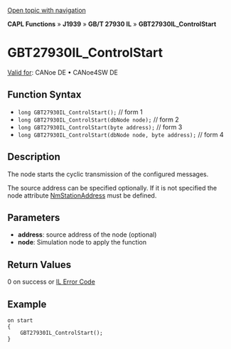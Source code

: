 [Open topic with navigation](../../../../../../CANoeDEFamily.htm#Topics/CAPLFunctions/J1939/GBT27930InteractionLayer/Functions/CAPLfunctionGBT27930ILControlStart.md)

**CAPL Functions** » **J1939** » **GB/T 27930 IL** » **GBT27930IL_ControlStart**

# GBT27930IL_ControlStart

[Valid for](../../../../Shared/FeatureAvailability.md): CANoe DE • CANoe4SW DE

## Function Syntax

- `long GBT27930IL_ControlStart();` // form 1
- `long GBT27930IL_ControlStart(dbNode node);` // form 2
- `long GBT27930IL_ControlStart(byte address);` // form 3
- `long GBT27930IL_ControlStart(dbNode node, byte address);` // form 4

## Description

The node starts the cyclic transmission of the configured messages.

The source address can be specified optionally. If it is not specified the node attribute [NmStationAddress](../../../../CANoeCANalyzer/J1939/j1939basics/j1939CanDbAttributes.md) must be defined.

## Parameters

- **address**: source address of the node (optional)
- **node**: Simulation node to apply the function

## Return Values

0 on success or [IL Error Code](../../../CAPLfunctionsISOj1939ErrorCodes.md)

## Example

```plaintext
on start
{
    GBT27930IL_ControlStart();
}
```
